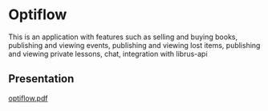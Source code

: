 # Optiflow
This is an application with features such as selling and buying books, publishing and viewing events, publishing and viewing lost items, publishing and viewing private lessons, chat, integration with librus-api  

## Presentation
[optiflow.pdf](https://github.com/stanislawsztrajt/optiflow/files/11957788/optiflow.pdf)
